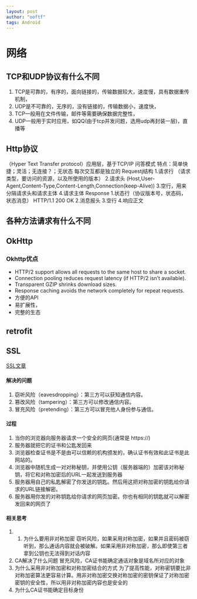 ```yaml
---
layout: post
author: "ooftf"
tags: Android
---
```

# 网络
## TCP和UDP协议有什么不同
1. TCP是可靠的，有序的，面向链接的，传输数据较大，速度慢，具有数据重传机制，
2.  UDP是不可靠的，无序的，没有链接的，传输数据小，速度快，
3.  TCP一般用在文件传输，邮件等需要确保数据完整性，
4.  UDP一般用于实时应用，如QQ(由于tcp并发问题，选用udp再封装一层)，直播等
## Http协议
（Hyper Text Transfer protocol）应用层，基于TCP/IP
问答模式
特点：简单快捷；灵活；无连接？；无状态  每次交互都是独立的
Requestj结构
1.请求行  （请求类型，要访问的资源，以及所使用的版本）
2.请求头    (Host,User-Agent,Content-Type,Content-Length,Connection(keep-Alive))
3.空行，用来分隔请求头和请求主体
4.请求主体
Response
1.状态行（协议版本号，状态码，状态消息）  HTTP/1.1 200  OK
2.消息报头
3.空行
4.响应正文
## 各种方法请求有什么不同
## OkHttp
### Okhttp优点
* HTTP/2 support allows all requests to the same host to share a socket.
* Connection pooling reduces request latency (if HTTP/2 isn’t available).
* Transparent GZIP shrinks download sizes.
* Response caching avoids the network completely for repeat requests.
* 方便的API
* 易扩展性，
* 完整的生态
## retrofit

## SSL
[SSL文章](http://www.ruanyifeng.com/blog/2014/02/ssl_tls.html)
#### 解决的问题
1. 窃听风险（eavesdropping）：第三方可以获知通信内容。
3. 篡改风险（tampering）：第三方可以修改通信内容。
4. 冒充风险（pretending）：第三方可以冒充他人身份参与通信。
#### 过程
1. 当你的浏览器向服务器请求一个安全的网页(通常是 https://)
2. 服务器就把它的证书和公匙发回来
3. 浏览器检查证书是不是由可以信赖的机构颁发的，确认证书有效和此证书是此网站的。
4. 浏览器中随机生成一对对称秘钥，并使用公钥（服务器端的）加密该对称秘钥，将它和对称加密后的URL一起发送到服务器
5. 服务器用自己的私匙解密了你发送的钥匙。然后用这把对称加密的钥匙给你请求的URL链接解密。
6. 服务器用你发的对称钥匙给你请求的网页加密。你也有相同的钥匙就可以解密发回来的网页了

#### 相关思考
1. 1. 为什么要用非对称加密
    窃听风险，如果采用对称加密，如果并且密码被窃听到，那么通话内容就会被破解。如果采用非对称加密，那么即使第三者拿到公钥也无法得到对话内容
3. CA解决了什么问题
    冒充风险，CA证书能确定通话对象是域名所对应的对象
4. 为什么采用非对称加密和对称加密结合的方式
    为了提高性能，对称密钥要比非对称加密算法更容易计算。用非对称加密交换对称加密的密钥保证了对称加密密钥的安全性，所以用非对称加密内容也是安全的
5.  为什么CA证书能确定目标身份

